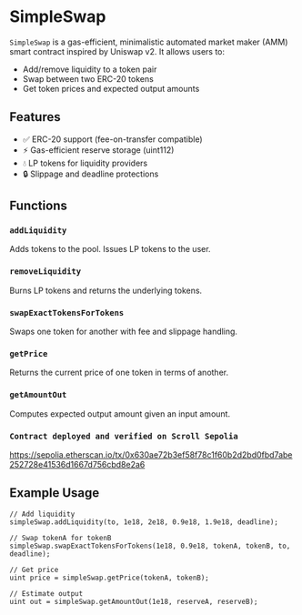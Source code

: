 # SimpleSwap

`SimpleSwap` is a gas-efficient, minimalistic automated market maker (AMM) smart contract inspired by Uniswap v2. It allows users to:

- Add/remove liquidity to a token pair
- Swap between two ERC-20 tokens
- Get token prices and expected output amounts

## Features

- ✅ ERC-20 support (fee-on-transfer compatible)
- ⚡ Gas-efficient reserve storage (uint112)
- 💧 LP tokens for liquidity providers
- 🔒 Slippage and deadline protections

## Functions

### `addLiquidity`
Adds tokens to the pool. Issues LP tokens to the user.

### `removeLiquidity`
Burns LP tokens and returns the underlying tokens.

### `swapExactTokensForTokens`
Swaps one token for another with fee and slippage handling.

### `getPrice`
Returns the current price of one token in terms of another.

### `getAmountOut`
Computes expected output amount given an input amount.

### `Contract deployed and verified on Scroll Sepolia`
 https://sepolia.etherscan.io/tx/0x630ae72b3ef58f78c1f60b2d2bd0fbd7abe252728e41536d1667d756cbd8e2a6

## Example Usage

```solidity
// Add liquidity
simpleSwap.addLiquidity(to, 1e18, 2e18, 0.9e18, 1.9e18, deadline);

// Swap tokenA for tokenB
simpleSwap.swapExactTokensForTokens(1e18, 0.9e18, tokenA, tokenB, to, deadline);

// Get price
uint price = simpleSwap.getPrice(tokenA, tokenB);

// Estimate output
uint out = simpleSwap.getAmountOut(1e18, reserveA, reserveB);
